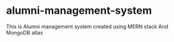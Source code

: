 # alumni-management-system
This is Alumni management  system created using MERN stack And MongoDB atlas
